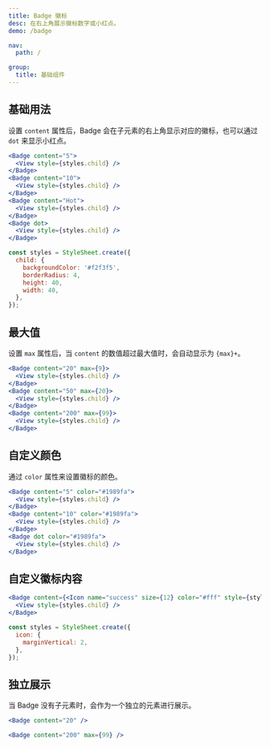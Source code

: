 ```yaml
---
title: Badge 徽标
desc: 在右上角展示徽标数字或小红点。
demo: /badge

nav:
  path: /

group:
  title: 基础组件
---
```


## 基础用法

设置 `content` 属性后，Badge 会在子元素的右上角显示对应的徽标，也可以通过 `dot` 来显示小红点。

```jsx
<Badge content="5">
  <View style={styles.child} />
</Badge>
<Badge content="10">
  <View style={styles.child} />
</Badge>
<Badge content="Hot">
  <View style={styles.child} />
</Badge>
<Badge dot>
  <View style={styles.child} />
</Badge>

const styles = StyleSheet.create({
  child: {
    backgroundColor: '#f2f3f5',
    borderRadius: 4,
    height: 40,
    width: 40,
  },
});
```

## 最大值

设置 `max` 属性后，当 `content` 的数值超过最大值时，会自动显示为 `{max}+`。

```jsx
<Badge content="20" max={9}>
  <View style={styles.child} />
</Badge>
<Badge content="50" max={20}>
  <View style={styles.child} />
</Badge>
<Badge content="200" max={99}>
  <View style={styles.child} />
</Badge>
```

## 自定义颜色

通过 `color` 属性来设置徽标的颜色。

```jsx
<Badge content="5" color="#1989fa">
  <View style={styles.child} />
</Badge>
<Badge content="10" color="#1989fa">
  <View style={styles.child} />
</Badge>
<Badge dot color="#1989fa">
  <View style={styles.child} />
</Badge>
```

## 自定义徽标内容

```jsx
<Badge content={<Icon name="success" size={12} color="#fff" style={styles.icon} />}>
  <View style={styles.child} />
</Badge>

const styles = StyleSheet.create({
  icon: {
    marginVertical: 2,
  },
});
```

## 独立展示

当 Badge 没有子元素时，会作为一个独立的元素进行展示。

```jsx
<Badge content="20" />

<Badge content="200" max={99} />
```
